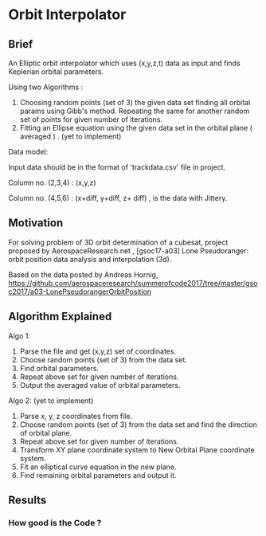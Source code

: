 # Orbit Interpolator
## Brief

  An Elliptic orbit interpolator which uses (x,y,z,t) data as input and finds Keplerian orbital parameters. 
  
  Using two Algorithms :
  1. Choosing random points (set of 3) the given data set finding all orbital params using Gibb's method. Repeating the same for another random set of points for given number of iterations.
  2. Fitting an Ellipse equation using the given data set in the orbital plane ( averaged ) . (yet to implement)
 
  
  Data model:
  
  Input data should be in the format of 'trackdata.csv' file in project.
  
  Column no. (2,3,4) : (x,y,z)
  
  Column no. (4,5,6) : (x+diff, y+diff, z+ diff) , is the data with Jittery.
  
## Motivation
  For solving problem of 3D orbit determination of a cubesat, project proposed by AerospaceResearch.net , [gsoc17-a03] Lone Pseudoranger:   orbit position data analysis and interpolation (3d).
  
  Based on the data posted by Andreas Hornig,  https://github.com/aerospaceresearch/summerofcode2017/tree/master/gsoc2017/a03-LonePseudorangerOrbitPosition 
  
## Algorithm Explained
Algo 1:

  1. Parse the file and get (x,y,z) set of coordinates.
  2. Choose random points (set of 3) from the data set.
  3. Find orbital parameters.
  4. Repeat above set for given number of iterations.
  5. Output the averaged value of orbital parameters.

Algo 2: (yet to implement)
 1. Parse x, y, z coordinates from file.
 2. Choose random points (set of 3) from the data set and find the direction of orbital plane.
 3. Repeat above set for given number of iterations.
 4. Transform XY plane coordinate system to New Orbital Plane coordinate system.
 5. Fit an elliptical curve equation in the new plane.
 6. Find remaining orbital parameters and output it.
 
## Results
  
### How good is the Code ? 


